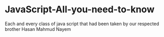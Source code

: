 # JavaScript-All-you-need-to-know
Each and every class of java script that had been taken by our respected brother Hasan Mahmud Nayem 
